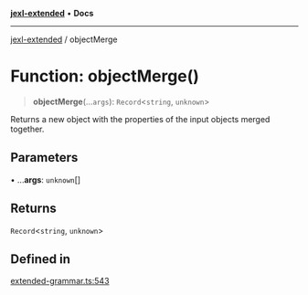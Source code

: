 [**jexl-extended**](../README.md) • **Docs**

***

[jexl-extended](../README.md) / objectMerge

# Function: objectMerge()

> **objectMerge**(...`args`): `Record`\<`string`, `unknown`\>

Returns a new object with the properties of the input objects merged together.

## Parameters

• ...**args**: `unknown`[]

## Returns

`Record`\<`string`, `unknown`\>

## Defined in

[extended-grammar.ts:543](https://github.com/nikoraes/jexl-extended/blob/0f5e836bd796a7ceb7bc07f325b2ca770e2551a1/src/extended-grammar.ts#L543)
